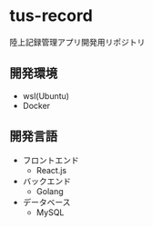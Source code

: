 # tus-record

陸上記録管理アプリ開発用リポジトリ

## 開発環境
- wsl(Ubuntu)
- Docker

## 開発言語
- フロントエンド
    - React.js
- バックエンド
    - Golang
- データベース
    - MySQL